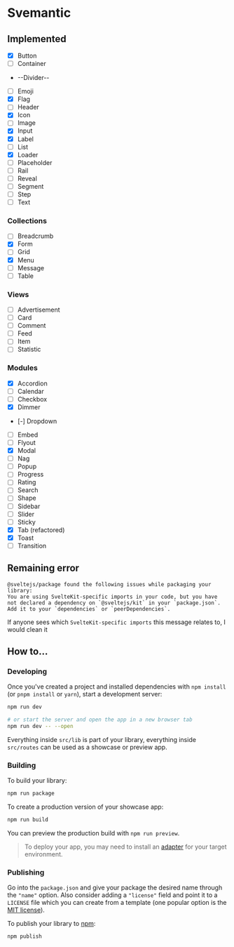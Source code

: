 
# Svemantic

## Implemented

- [x] Button
- [ ] Container
- --Divider--
- [ ] Emoji
- [x] Flag
- [ ] Header
- [x] Icon
- [ ] Image
- [x] Input
- [x] Label
- [ ] List
- [x] Loader
- [ ] Placeholder
- [ ] Rail
- [ ] Reveal
- [ ] Segment
- [ ] Step
- [ ] Text

### Collections

- [ ] Breadcrumb
- [X] Form
- [ ] Grid
- [x] Menu
- [ ] Message
- [ ] Table

### Views

- [ ] Advertisement
- [ ] Card
- [ ] Comment
- [ ] Feed
- [ ] Item
- [ ] Statistic

### Modules

- [x] Accordion
- [ ] Calendar
- [ ] Checkbox
- [x] Dimmer
- [-] Dropdown
- [ ] Embed
- [ ] Flyout
- [x] Modal
- [ ] Nag
- [ ] Popup
- [ ] Progress
- [ ] Rating
- [ ] Search
- [ ] Shape
- [ ] Sidebar
- [ ] Slider
- [ ] Sticky
- [x] Tab	(refactored)
- [x] Toast
- [ ] Transition

## Remaining error

```
@sveltejs/package found the following issues while packaging your library:
You are using SvelteKit-specific imports in your code, but you have not declared a dependency on `@sveltejs/kit` in your `package.json`. Add it to your `dependencies` or `peerDependencies`.
```

If anyone sees which `SvelteKit-specific imports` this message relates to, I would clean it
## How to...
### Developing

Once you've created a project and installed dependencies with `npm install` (or `pnpm install` or `yarn`), start a development server:

```bash
npm run dev

# or start the server and open the app in a new browser tab
npm run dev -- --open
```

Everything inside `src/lib` is part of your library, everything inside `src/routes` can be used as a showcase or preview app.

### Building

To build your library:

```bash
npm run package
```

To create a production version of your showcase app:

```bash
npm run build
```

You can preview the production build with `npm run preview`.

> To deploy your app, you may need to install an [adapter](https://kit.svelte.dev/docs/adapters) for your target environment.

### Publishing

Go into the `package.json` and give your package the desired name through the `"name"` option. Also consider adding a `"license"` field and point it to a `LICENSE` file which you can create from a template (one popular option is the [MIT license](https://opensource.org/license/mit/)).

To publish your library to [npm](https://www.npmjs.com):

```bash
npm publish
```
